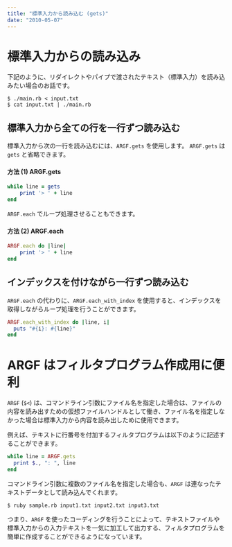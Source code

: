 ```yaml
---
title: "標準入力から読み込む (gets)"
date: "2010-05-07"
---
```


標準入力からの読み込み
====

下記のように、リダイレクトやパイプで渡されたテキスト（標準入力）を読み込みたい場合のお話です。

```
$ ./main.rb < input.txt
$ cat input.txt | ./main.rb
```


標準入力から全ての行を一行ずつ読み込む
----

標準入力から次の一行を読み込むには、`ARGF.gets` を使用します。
`ARGF.gets` は `gets` と省略できます。

#### 方法 (1) ARGF.gets

```ruby
while line = gets
    print '> ' + line
end
```

`ARGF.each` でループ処理させることもできます。

#### 方法 (2) ARGF.each

```ruby
ARGF.each do |line|
    print '> ' + line
end
```

インデックスを付けながら一行ずつ読み込む
----

`ARGF.each` の代わりに、`ARGF.each_with_index` を使用すると、インデックスを取得しながらループ処理を行うことができます。

```ruby
ARGF.each_with_index do |line, i|
  puts "#{i}: #{line}"
end
```


ARGF はフィルタプログラム作成用に便利
====

`ARGF` (`$<`) は、コマンドライン引数にファイル名を指定した場合は、ファイルの内容を読み出すための仮想ファイルハンドルとして働き、ファイル名を指定しなかった場合は標準入力から内容を読み出しために使用できます。

例えば、テキストに行番号を付加するフィルタプログラムは以下のように記述することができます。

```ruby
while line = ARGF.gets
  print $., ": ", line
end
```

コマンドライン引数に複数のファイル名を指定した場合も、`ARGF` は連なったテキストデータとして読み込んでくれます。

```
$ ruby sample.rb input1.txt input2.txt input3.txt
```

つまり、`ARGF` を使ったコーディングを行うことによって、テキストファイルや標準入力からの入力テキストを一気に加工して出力する、フィルタプログラムを簡単に作成することができるようになっています。


